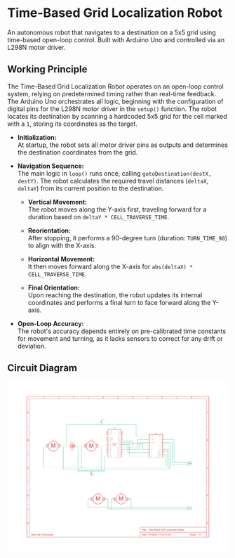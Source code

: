 # Time-Based Grid Localization Robot

An autonomous robot that navigates to a destination on a 5x5 grid using time-based open-loop control. Built with Arduino Uno and controlled via an L298N motor driver.

## Working Principle

The Time-Based Grid Localization Robot operates on an open-loop control system, relying on predetermined timing rather than real-time feedback. The Arduino Uno orchestrates all logic, beginning with the configuration of digital pins for the L298N motor driver in the `setup()` function. The robot locates its destination by scanning a hardcoded 5x5 grid for the cell marked with a `1`, storing its coordinates as the target.

- **Initialization:**  
  At startup, the robot sets all motor driver pins as outputs and determines the destination coordinates from the grid.

- **Navigation Sequence:**  
  The main logic in `loop()` runs once, calling `gotoDestination(destX, destY)`. The robot calculates the required travel distances (`deltaX`, `deltaY`) from its current position to the destination.

  - **Vertical Movement:**  
    The robot moves along the Y-axis first, traveling forward for a duration based on `deltaY * CELL_TRAVERSE_TIME`.

  - **Reorientation:**  
    After stopping, it performs a 90-degree turn (duration: `TURN_TIME_90`) to align with the X-axis.

  - **Horizontal Movement:**  
    It then moves forward along the X-axis for `abs(deltaX) * CELL_TRAVERSE_TIME`.

  - **Final Orientation:**  
    Upon reaching the destination, the robot updates its internal coordinates and performs a final turn to face forward along the Y-axis.

- **Open-Loop Accuracy:**  
  The robot's accuracy depends entirely on pre-calibrated time constants for movement and turning, as it lacks sensors to correct for any drift or deviation.

## Circuit Diagram

![Circuit Diagram](circuit-diagram.png)